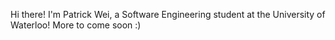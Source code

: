 Hi there! I'm Patrick Wei, a Software Engineering student at the University of Waterloo! More to come soon :)

<!---
349lolol/349lolol is a ✨ special ✨ repository because its `README.md` (this file) appears on your GitHub profile.
You can click the Preview link to take a look at your changes.
--->
